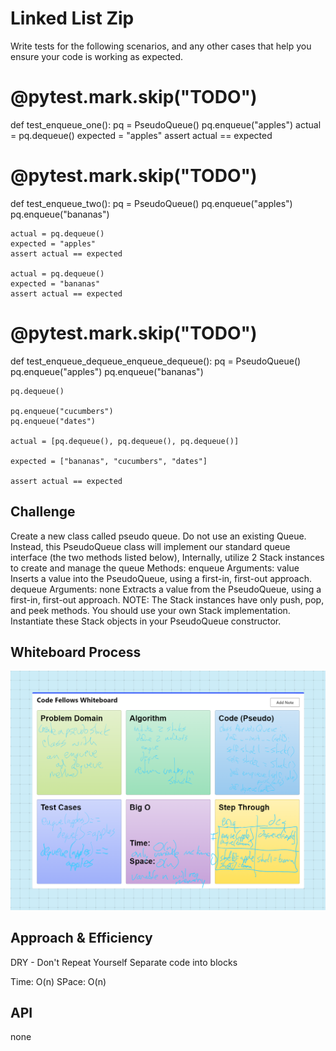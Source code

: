 # Linked List Zip
Write tests for the following scenarios, and any other cases that help you ensure your code is working as expected.

# @pytest.mark.skip("TODO")
def test_enqueue_one():
    pq = PseudoQueue()
    pq.enqueue("apples")
    actual = pq.dequeue()
    expected = "apples"
    assert actual == expected


# @pytest.mark.skip("TODO")
def test_enqueue_two():
    pq = PseudoQueue()
    pq.enqueue("apples")
    pq.enqueue("bananas")

    actual = pq.dequeue()
    expected = "apples"
    assert actual == expected

    actual = pq.dequeue()
    expected = "bananas"
    assert actual == expected


# @pytest.mark.skip("TODO")
def test_enqueue_dequeue_enqueue_dequeue():
    pq = PseudoQueue()
    pq.enqueue("apples")
    pq.enqueue("bananas")

    pq.dequeue()

    pq.enqueue("cucumbers")
    pq.enqueue("dates")

    actual = [pq.dequeue(), pq.dequeue(), pq.dequeue()]

    expected = ["bananas", "cucumbers", "dates"]

    assert actual == expected

## Challenge
Create a new class called pseudo queue.
Do not use an existing Queue.
Instead, this PseudoQueue class will implement our standard queue interface (the two methods listed below),
Internally, utilize 2 Stack instances to create and manage the queue
Methods:
enqueue
Arguments: value
Inserts a value into the PseudoQueue, using a first-in, first-out approach.
dequeue
Arguments: none
Extracts a value from the PseudoQueue, using a first-in, first-out approach.
NOTE: The Stack instances have only push, pop, and peek methods. You should use your own Stack implementation. Instantiate these Stack objects in your PseudoQueue constructor.

## Whiteboard Process
![white board](WhiteBoard2.png)

## Approach & Efficiency
DRY - Don't Repeat Yourself
Separate code into blocks

Time: O(n)
SPace: O(n)

## API
none

